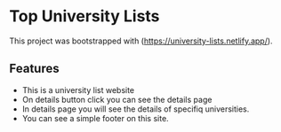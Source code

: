 # Top University Lists

This project was bootstrapped with (https://university-lists.netlify.app/).

## Features

* This is a university list website
* On details button click you can see the details page
* In details page you will see the details of specifiq universities.
* You can see a simple footer on this site.